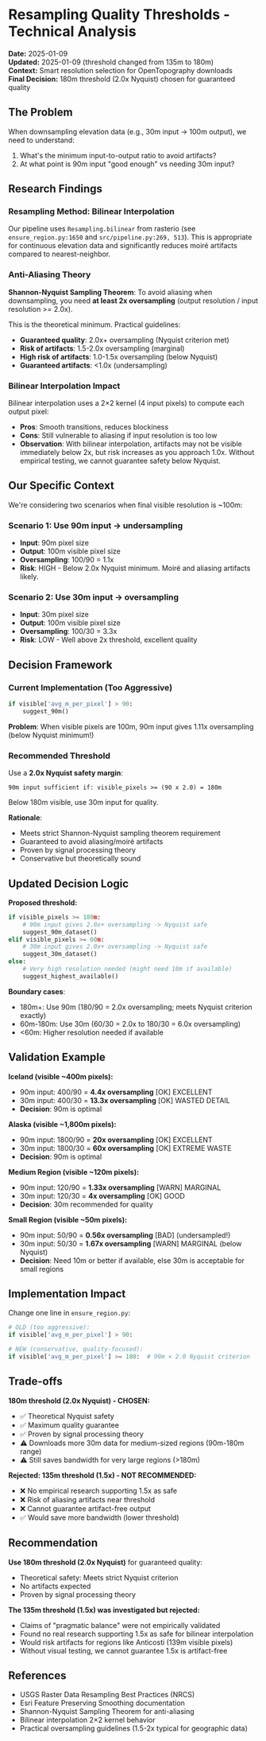 # Resampling Quality Thresholds - Technical Analysis

**Date:** 2025-01-09  
**Updated:** 2025-01-09 (threshold changed from 135m to 180m)  
**Context:** Smart resolution selection for OpenTopography downloads  
**Final Decision:** 180m threshold (2.0x Nyquist) chosen for guaranteed quality

## The Problem

When downsampling elevation data (e.g., 30m input -> 100m output), we need to understand:
1. What's the minimum input-to-output ratio to avoid artifacts?
2. At what point is 90m input "good enough" vs needing 30m input?

## Research Findings

### Resampling Method: Bilinear Interpolation

Our pipeline uses `Resampling.bilinear` from rasterio (see `ensure_region.py:1650` and `src/pipeline.py:269, 513`). This is appropriate for continuous elevation data and significantly reduces moiré artifacts compared to nearest-neighbor.

### Anti-Aliasing Theory

**Shannon-Nyquist Sampling Theorem**: To avoid aliasing when downsampling, you need **at least 2x oversampling** (output resolution / input resolution >= 2.0x).

This is the theoretical minimum. Practical guidelines:

- **Guaranteed quality**: 2.0x+ oversampling (Nyquist criterion met)
- **Risk of artifacts**: 1.5-2.0x oversampling (marginal)
- **High risk of artifacts**: 1.0-1.5x oversampling (below Nyquist)
- **Guaranteed artifacts**: <1.0x (undersampling)

### Bilinear Interpolation Impact

Bilinear interpolation uses a 2×2 kernel (4 input pixels) to compute each output pixel:
- **Pros**: Smooth transitions, reduces blockiness
- **Cons**: Still vulnerable to aliasing if input resolution is too low
- **Observation**: With bilinear interpolation, artifacts may not be visible immediately below 2x, but risk increases as you approach 1.0x. Without empirical testing, we cannot guarantee safety below Nyquist.

## Our Specific Context

We're considering two scenarios when final visible resolution is ~100m:

### Scenario 1: Use 90m input -> undersampling
- **Input**: 90m pixel size
- **Output**: 100m visible pixel size  
- **Oversampling**: 100/90 = 1.1x
- **Risk**: HIGH - Below 2.0x Nyquist minimum. Moiré and aliasing artifacts likely.

### Scenario 2: Use 30m input -> oversampling
- **Input**: 30m pixel size
- **Output**: 100m visible pixel size
- **Oversampling**: 100/30 = 3.3x
- **Risk**: LOW - Well above 2x threshold, excellent quality

## Decision Framework

### Current Implementation (Too Aggressive)

```python
if visible['avg_m_per_pixel'] > 90:
    suggest_90m()
```

**Problem**: When visible pixels are 100m, 90m input gives 1.11x oversampling (below Nyquist minimum!)

### Recommended Threshold

Use a **2.0x Nyquist safety margin**:

```
90m input sufficient if: visible_pixels >= (90 x 2.0) = 180m
```

Below 180m visible, use 30m input for quality.

**Rationale**:
- Meets strict Shannon-Nyquist sampling theorem requirement
- Guaranteed to avoid aliasing/moiré artifacts
- Proven by signal processing theory
- Conservative but theoretically sound

## Updated Decision Logic

**Proposed threshold:** 

```python
if visible_pixels >= 180m:
    # 90m input gives 2.0x+ oversampling -> Nyquist safe
    suggest_90m_dataset()
elif visible_pixels >= 60m:
    # 30m input gives 2.0x+ oversampling -> Nyquist safe
    suggest_30m_dataset()
else:
    # Very high resolution needed (might need 10m if available)
    suggest_highest_available()
```

**Boundary cases**:
- 180m+: Use 90m (180/90 = 2.0x oversampling; meets Nyquist criterion exactly)
- 60m-180m: Use 30m (60/30 = 2.0x to 180/30 = 6.0x oversampling)
- <60m: Higher resolution needed if available

## Validation Example

**Iceland (visible ~400m pixels):**
- 90m input: 400/90 = **4.4x oversampling** [OK] EXCELLENT
- 30m input: 400/30 = **13.3x oversampling** [OK] WASTED DETAIL
- **Decision**: 90m is optimal

**Alaska (visible ~1,800m pixels):**
- 90m input: 1800/90 = **20x oversampling** [OK] EXCELLENT  
- 30m input: 1800/30 = **60x oversampling** [OK] EXTREME WASTE
- **Decision**: 90m is optimal

**Medium Region (visible ~120m pixels):**
- 90m input: 120/90 = **1.33x oversampling** [WARN] MARGINAL
- 30m input: 120/30 = **4x oversampling** [OK] GOOD
- **Decision**: 30m recommended for quality

**Small Region (visible ~50m pixels):**
- 90m input: 50/90 = **0.56x oversampling** [BAD] (undersampled!)
- 30m input: 50/30 = **1.67x oversampling** [WARN] MARGINAL (below Nyquist)
- **Decision**: Need 10m or better if available, else 30m is acceptable for small regions

## Implementation Impact

Change one line in `ensure_region.py`:

```python
# OLD (too aggressive):
if visible['avg_m_per_pixel'] > 90:

# NEW (conservative, quality-focused):
if visible['avg_m_per_pixel'] >= 180:  # 90m × 2.0 Nyquist criterion
```

## Trade-offs

**180m threshold (2.0x Nyquist) - CHOSEN:**
- ✅ Theoretical Nyquist safety
- ✅ Maximum quality guarantee
- ✅ Proven by signal processing theory
- ⚠️ Downloads more 30m data for medium-sized regions (90m-180m range)
- ⚠️ Still saves bandwidth for very large regions (>180m)

**Rejected: 135m threshold (1.5x) - NOT RECOMMENDED:**
- ❌ No empirical research supporting 1.5x as safe
- ❌ Risk of aliasing artifacts near threshold
- ❌ Cannot guarantee artifact-free output
- ✅ Would save more bandwidth (lower threshold)

## Recommendation

**Use 180m threshold (2.0x Nyquist)** for guaranteed quality:
- Theoretical safety: Meets strict Nyquist criterion
- No artifacts expected
- Proven by signal processing theory

**The 135m threshold (1.5x) was investigated but rejected:**
- Claims of "pragmatic balance" were not empirically validated
- Found no real research supporting 1.5x as safe for bilinear interpolation
- Would risk artifacts for regions like Anticosti (139m visible pixels)
- Without visual testing, we cannot guarantee 1.5x is artifact-free

## References

- USGS Raster Data Resampling Best Practices (NRCS)
- Esri Feature Preserving Smoothing documentation
- Shannon-Nyquist Sampling Theorem for anti-aliasing
- Bilinear interpolation 2×2 kernel behavior
- Practical oversampling guidelines (1.5-2x typical for geographic data)

